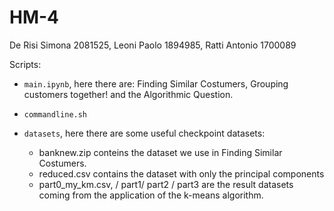 # HM-4
De Risi Simona 2081525, Leoni Paolo 1894985, Ratti Antonio 1700089

Scripts:

- `main.ipynb`, here there are: Finding Similar Costumers, Grouping customers together! and the Algorithmic Question.

- `commandline.sh` 

- `datasets`, here there are some useful checkpoint datasets:
  - banknew.zip conteins the dataset we use in Finding Similar Costumers.
  - reduced.csv contains the dataset with only the principal components
  - part0_my_km.csv, / part1/ part2 / part3 are the result datasets coming from the application of the k-means algorithm. 
